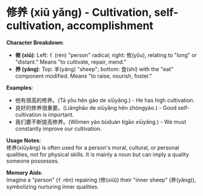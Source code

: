 # **修养 (xiū yǎng) - Cultivation, self-cultivation, accomplishment**

**Character Breakdown**:  
- **修 (xiū)**: Left: 亻(rén) "person" radical; right: 攸(yōu), relating to "long" or "distant." Means "to cultivate, repair, mend."  
- **养 (yǎng)**: Top: 羊(yáng) "sheep"; bottom: 食(shí) with the "eat" component modified. Means "to raise, nourish, foster."

**Examples**:  
- 他有很高的修养。(Tā yǒu hěn gāo de xiūyǎng.) - He has high cultivation.  
- 良好的修养很重要。(Liánghǎo de xiūyǎng hěn zhòngyào.) - Good self-cultivation is important.  
- 我们要不断提高修养。(Wǒmen yào bùduàn tígāo xiūyǎng.) - We must constantly improve our cultivation.

**Usage Notes**:  
修养(xiūyǎng) is often used for a person's moral, cultural, or personal qualities, not for physical skills. It is mainly a noun but can imply a quality someone possesses.

**Memory Aids**:  
Imagine a "person" (亻rén) repairing (修(xiū)) their "inner sheep" (养(yǎng)), symbolizing nurturing inner qualities.